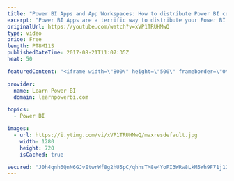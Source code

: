 ```yaml
---
title: "Power BI Apps and App Workspaces: How to distribute Power BI content to a Large Audience"
excerpt: "Power BI Apps are a terrific way to distribute your Power BI content to a large audience.  You can \"Publish App\" to Entire Organization or specific individuals and groups. Then any user (within the Group you provided Access to) can click \"Get Apps\" to consume your App - which comprises the Dashboards,"
originalUrl: https://youtube.com/watch?v=xVP1TRUHMwQ
type: video
price: Free
length: PT8M11S
publishedDateTime: 2017-08-21T11:07:35Z
heat: 50

featuredContent: "<iframe width=\"800\" height=\"500\" frameborder=\"0\" src=\"https://www.youtube.com/embed/xVP1TRUHMwQ\" allow=\"accelerometer; autoplay; encrypted-media; gyroscope; picture-in-picture\" allowfullscreen></iframe>"

provider:
  name: Learn Power BI
  domain: learnpowerbi.com

topics:
  - Power BI

images:
  - url: https://i.ytimg.com/vi/xVP1TRUHMwQ/maxresdefault.jpg
    width: 1280
    height: 720
    isCached: true

secured: "J0h4qnh6QnN6GJvEtwrWf8g2hU5pC/qhhsTM8e4YoPI3WRw8LkM5Wh9F71j12tngebUIFV2THziUp5JeXxvE3HdNhf9Ro28ozPzfxWN4BzggDbOMv6TYv54egBKA6CTgziNdiVUW7pCck0pTbzSHFyzz0DY1hlkYMlYFp+DW4pKMOujQaGqnAEwoa3eXDk6cu8v6goo0Q3OrK24UyQDSx/ZjEYnUx7yKNXrPSmG+Dbg8tONqWXlhcqBeEevcY68pwpA8owpooLqtVumv+Jjeyut28CEC0Ez1lQKCxdFx7Xd8nAvd4YN7e5oLC/3YoGhZANorlzPHQ3TwpwfhUa1rdKroRoJ5yJDGG4lLvrmrOBjXj9uBPC3ZY9H1xrK+FNYRlyicEZwObRLAzfvdMhoVoRtbtQYSyr2jbl+F94tpWeg=;jbcJpZTxGom6XKqY++on1g=="
---
```


